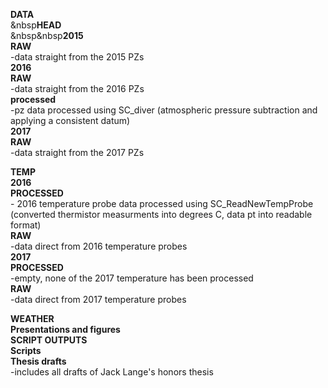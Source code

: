 **DATA** <br />
&nbsp**HEAD** <br />
&nbsp&nbsp**2015** <br />
     **RAW** <br />
      -data straight from the 2015 PZs<br />
    **2016**<br />
      **RAW**<br />
        -data straight from the 2016 PZs<br />
      **processed**<br />
        -pz data processed using SC_diver (atmospheric pressure subtraction and applying a consistent datum)<br />
    **2017**<br />
      **RAW**<br />
        -data straight from the 2017 PZs<br />
 
 **TEMP**<br />
    **2016**<br />
      **PROCESSED**<br />
        - 2016 temperature probe data processed using SC_ReadNewTempProbe (converted thermistor measurments into degrees C, data pt into readable format)<br />
      **RAW**<br />
        -data direct from 2016 temperature probes<br />
    **2017**<br />
      **PROCESSED**<br />
        -empty, none of the 2017 temperature has been processed <br />
      **RAW**  
        -data direct from 2017 temperature probes<br />
  
  
  
  
**WEATHER**<br />
**Presentations and figures**<br />
**SCRIPT OUTPUTS**<br />
**Scripts**<br />
**Thesis drafts**<br />
  -includes all drafts of Jack Lange's honors thesis<br />
